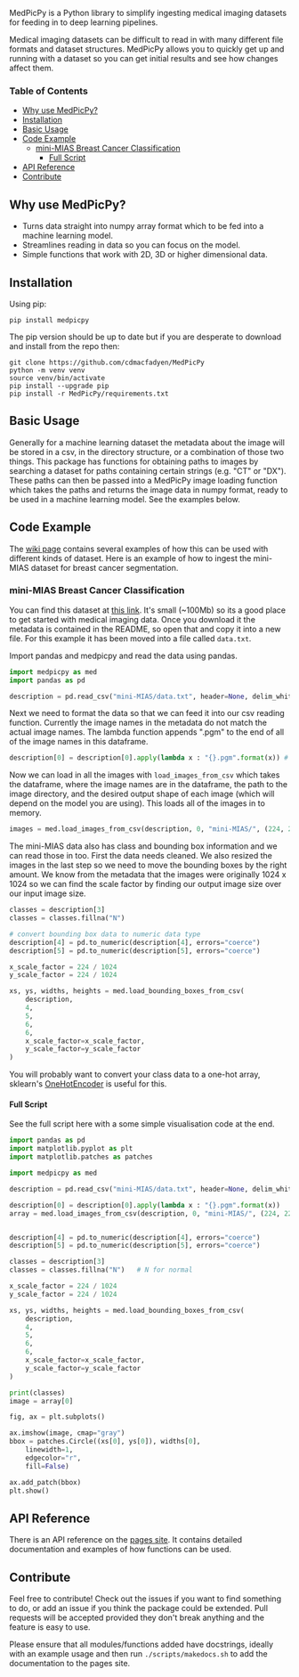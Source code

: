 MedPicPy is a Python library to simplify ingesting medical imaging 
datasets for feeding in to deep learning pipelines. 

Medical imaging datasets can be difficult to read in with many 
different file formats and dataset structures. MedPicPy
allows you to quickly get up and running with a dataset 
so you can get initial results and see how changes affect 
them. 
### Table of Contents
- [Why use MedPicPy?](#why-use-medpicpy)
- [Installation](#installation)
- [Basic Usage](#basic-usage)
- [Code Example](#code-example)
  - [mini-MIAS Breast Cancer Classification](#mini-mias-breast-cancer-classification)
    - [Full Script](#full-script)
- [API Reference](#api-reference)
- [Contribute](#contribute)

## Why use MedPicPy?
* Turns data straight into numpy array format which to be fed 
into a machine learning model.
* Streamlines reading in data so you can focus on the model. 
* Simple functions that work with 2D, 3D or higher dimensional data.

## Installation
Using pip:
```
pip install medpicpy
```
The pip version should be up to date 
but if you are desperate to download 
and install from the repo then:
```
git clone https://github.com/cdmacfadyen/MedPicPy
python -m venv venv
source venv/bin/activate
pip install --upgrade pip
pip install -r MedPicPy/requirements.txt
```

## Basic Usage
Generally for a machine learning dataset the 
metadata about the image will be stored in a csv, in the 
directory structure, or a combination of those two things. 
This package has functions for obtaining paths to 
images by searching a dataset for paths containing 
certain strings (e.g. "CT" or "DX"). These paths can
then be passed into a MedPicPy image loading function
which takes the paths and returns the image data in 
numpy format, ready to be used in a machine learning model. 
See the examples below. 

## Code Example
The [wiki page](https://github.com/cdmacfadyen/MedPicPy/wiki) contains 
several examples of how this can be used with different kinds of dataset.
Here is an example of how to ingest the mini-MIAS dataset for 
breast cancer segmentation. 

### mini-MIAS Breast Cancer Classification
You can find this dataset at [this link](http://peipa.essex.ac.uk/info/mias.html). It's small (~100Mb) so its a good place to get started with medical imaging data. Once you download it the metadata is contained in the README, so open that and copy it into a new file. For this example it has been moved into a file called `data.txt`. 

Import pandas and medpicpy and read the data using pandas.
```python
import medpicpy as med
import pandas as pd

description = pd.read_csv("mini-MIAS/data.txt", header=None, delim_whitespace=True) # delim whitespace because the data is space separated
```
Next we need to format the data so that we can feed it into our csv reading function. Currently the image names in the metadata do not match the actual image names. The lambda function appends ".pgm" to the end of all of the image names in this dataframe. 
```python
description[0] = description[0].apply(lambda x : "{}.pgm".format(x)) # append .pgm to image names
```
Now we can load in all the images with `load_images_from_csv` which takes the dataframe, where the image names are in the dataframe, the path to the image directory, and the desired output shape of each image (which will depend on the model you are using). This loads all of the images in to memory.
```python
images = med.load_images_from_csv(description, 0, "mini-MIAS/", (224, 224))
```
The mini-MIAS data also has class and bounding box information and we can read those in too. First the data needs cleaned. We also resized the images in the last step so we need to move the bounding boxes by the right amount. We know from the metadata that the images were originally 1024 x 1024 so we can find the scale factor by finding our output image size over our input image size.
```python
classes = description[3]
classes = classes.fillna("N")

# convert bounding box data to numeric data type
description[4] = pd.to_numeric(description[4], errors="coerce")
description[5] = pd.to_numeric(description[5], errors="coerce")

x_scale_factor = 224 / 1024
y_scale_factor = 224 / 1024

xs, ys, widths, heights = med.load_bounding_boxes_from_csv(
    description, 
    4, 
    5, 
    6, 
    6, 
    x_scale_factor=x_scale_factor, 
    y_scale_factor=y_scale_factor
)
```
You will probably want to convert your class data to a one-hot array, 
sklearn's [OneHotEncoder](https://scikit-learn.org/stable/modules/generated/sklearn.preprocessing.OneHotEncoder.html#sklearn.preprocessing.OneHotEncoder) is 
useful for this. 
#### Full Script
See the full script here with a some simple visualisation code at the end.
```python
import pandas as pd
import matplotlib.pyplot as plt
import matplotlib.patches as patches

import medpicpy as med

description = pd.read_csv("mini-MIAS/data.txt", header=None, delim_whitespace=True) # delim whitespace because the data is space separated

description[0] = description[0].apply(lambda x : "{}.pgm".format(x))
array = med.load_images_from_csv(description, 0, "mini-MIAS/", (224, 224))


description[4] = pd.to_numeric(description[4], errors="coerce")
description[5] = pd.to_numeric(description[5], errors="coerce")

classes = description[3]
classes = classes.fillna("N")   # N for normal

x_scale_factor = 224 / 1024
y_scale_factor = 224 / 1024

xs, ys, widths, heights = med.load_bounding_boxes_from_csv(
    description, 
    4, 
    5, 
    6, 
    6, 
    x_scale_factor=x_scale_factor, 
    y_scale_factor=y_scale_factor
)

print(classes)
image = array[0]

fig, ax = plt.subplots()

ax.imshow(image, cmap="gray")
bbox = patches.Circle((xs[0], ys[0]), widths[0],
    linewidth=1,
    edgecolor="r",
    fill=False)

ax.add_patch(bbox)
plt.show()

``` 

## API Reference
There is an API reference on the [pages site](https://cdmacfadyen.github.io/MedPicPy/). It contains detailed documentation and examples of how functions can be used. 

## Contribute
Feel free to contribute! Check out the issues if you 
want to find something to do, or add an issue if you think the 
package could be extended. Pull requests will be accepted provided 
they don't break anything and the feature is easy to use. 

Please ensure that all modules/functions added have docstrings, ideally
with an example usage and then run `./scripts/makedocs.sh` to add the 
documentation to the pages site.